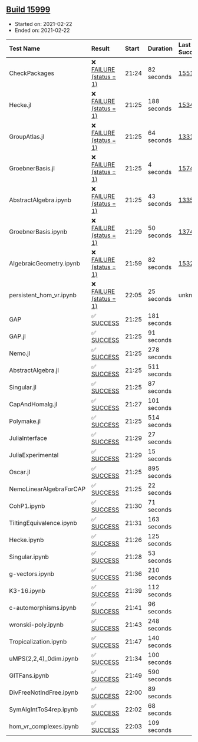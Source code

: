## [Build 15999](https://oscarci.mathematik.uni-kl.de/job/oscar/15999/)

* Started on: 2021-02-22
* Ended on: 2021-02-22

| Test Name    | Result | Start | Duration | Last Success | First Failure |
|:-------------|:-------|:------|:---------|:-------------|:--------------|
| CheckPackages | ❌ [FAILURE (status = 1)](https://oscarci.mathematik.uni-kl.de/job/oscar/15999/artifact/logs/build-15999/CheckPackages.log) | 21:24 | 82 seconds | [15514](https://oscarci.mathematik.uni-kl.de/job/oscar/15514/) | [15515](https://oscarci.mathematik.uni-kl.de/job/oscar/15515/) |
| Hecke.jl | ❌ [FAILURE (status = 1)](https://oscarci.mathematik.uni-kl.de/job/oscar/15999/artifact/logs/build-15999/Hecke.jl.log) | 21:25 | 188 seconds | [15344](https://oscarci.mathematik.uni-kl.de/job/oscar/15344/) | [15348](https://oscarci.mathematik.uni-kl.de/job/oscar/15348/) |
| GroupAtlas.jl | ❌ [FAILURE (status = 1)](https://oscarci.mathematik.uni-kl.de/job/oscar/15999/artifact/logs/build-15999/GroupAtlas.jl.log) | 21:25 | 64 seconds | [13311](https://oscarci.mathematik.uni-kl.de/job/oscar/13311/) | [13312](https://oscarci.mathematik.uni-kl.de/job/oscar/13312/) |
| GroebnerBasis.jl | ❌ [FAILURE (status = 1)](https://oscarci.mathematik.uni-kl.de/job/oscar/15999/artifact/logs/build-15999/GroebnerBasis.jl.log) | 21:25 | 4 seconds | [15745](https://oscarci.mathematik.uni-kl.de/job/oscar/15745/) | [15746](https://oscarci.mathematik.uni-kl.de/job/oscar/15746/) |
| AbstractAlgebra.ipynb | ❌ [FAILURE (status = 1)](https://oscarci.mathematik.uni-kl.de/job/oscar/15999/artifact/logs/build-15999/AbstractAlgebra.ipynb.log) | 21:25 | 43 seconds | [13355](https://oscarci.mathematik.uni-kl.de/job/oscar/13355/) | [13356](https://oscarci.mathematik.uni-kl.de/job/oscar/13356/) |
| GroebnerBasis.ipynb | ❌ [FAILURE (status = 1)](https://oscarci.mathematik.uni-kl.de/job/oscar/15999/artifact/logs/build-15999/GroebnerBasis.ipynb.log) | 21:29 | 50 seconds | [13748](https://oscarci.mathematik.uni-kl.de/job/oscar/13748/) | [13749](https://oscarci.mathematik.uni-kl.de/job/oscar/13749/) |
| AlgebraicGeometry.ipynb | ❌ [FAILURE (status = 1)](https://oscarci.mathematik.uni-kl.de/job/oscar/15999/artifact/logs/build-15999/AlgebraicGeometry.ipynb.log) | 21:59 | 82 seconds | [15322](https://oscarci.mathematik.uni-kl.de/job/oscar/15322/) | [15323](https://oscarci.mathematik.uni-kl.de/job/oscar/15323/) |
| persistent_hom_vr.ipynb | ❌ [FAILURE (status = 1)](https://oscarci.mathematik.uni-kl.de/job/oscar/15999/artifact/logs/build-15999/persistent_hom_vr.ipynb.log) | 22:05 | 25 seconds | unknown | unknown |
| GAP | ✅ [SUCCESS](https://oscarci.mathematik.uni-kl.de/job/oscar/15999/artifact/logs/build-15999/GAP.log) | 21:25 | 181 seconds |  |  |
| GAP.jl | ✅ [SUCCESS](https://oscarci.mathematik.uni-kl.de/job/oscar/15999/artifact/logs/build-15999/GAP.jl.log) | 21:25 | 91 seconds |  |  |
| Nemo.jl | ✅ [SUCCESS](https://oscarci.mathematik.uni-kl.de/job/oscar/15999/artifact/logs/build-15999/Nemo.jl.log) | 21:25 | 278 seconds |  |  |
| AbstractAlgebra.jl | ✅ [SUCCESS](https://oscarci.mathematik.uni-kl.de/job/oscar/15999/artifact/logs/build-15999/AbstractAlgebra.jl.log) | 21:25 | 511 seconds |  |  |
| Singular.jl | ✅ [SUCCESS](https://oscarci.mathematik.uni-kl.de/job/oscar/15999/artifact/logs/build-15999/Singular.jl.log) | 21:25 | 87 seconds |  |  |
| CapAndHomalg.jl | ✅ [SUCCESS](https://oscarci.mathematik.uni-kl.de/job/oscar/15999/artifact/logs/build-15999/CapAndHomalg.jl.log) | 21:27 | 101 seconds |  |  |
| Polymake.jl | ✅ [SUCCESS](https://oscarci.mathematik.uni-kl.de/job/oscar/15999/artifact/logs/build-15999/Polymake.jl.log) | 21:25 | 514 seconds |  |  |
| JuliaInterface | ✅ [SUCCESS](https://oscarci.mathematik.uni-kl.de/job/oscar/15999/artifact/logs/build-15999/JuliaInterface.log) | 21:29 | 27 seconds |  |  |
| JuliaExperimental | ✅ [SUCCESS](https://oscarci.mathematik.uni-kl.de/job/oscar/15999/artifact/logs/build-15999/JuliaExperimental.log) | 21:29 | 15 seconds |  |  |
| Oscar.jl | ✅ [SUCCESS](https://oscarci.mathematik.uni-kl.de/job/oscar/15999/artifact/logs/build-15999/Oscar.jl.log) | 21:25 | 895 seconds |  |  |
| NemoLinearAlgebraForCAP | ✅ [SUCCESS](https://oscarci.mathematik.uni-kl.de/job/oscar/15999/artifact/logs/build-15999/NemoLinearAlgebraForCAP.log) | 21:25 | 22 seconds |  |  |
| CohP1.ipynb | ✅ [SUCCESS](https://oscarci.mathematik.uni-kl.de/job/oscar/15999/artifact/logs/build-15999/CohP1.ipynb.log) | 21:30 | 71 seconds |  |  |
| TiltingEquivalence.ipynb | ✅ [SUCCESS](https://oscarci.mathematik.uni-kl.de/job/oscar/15999/artifact/logs/build-15999/TiltingEquivalence.ipynb.log) | 21:31 | 163 seconds |  |  |
| Hecke.ipynb | ✅ [SUCCESS](https://oscarci.mathematik.uni-kl.de/job/oscar/15999/artifact/logs/build-15999/Hecke.ipynb.log) | 21:26 | 125 seconds |  |  |
| Singular.ipynb | ✅ [SUCCESS](https://oscarci.mathematik.uni-kl.de/job/oscar/15999/artifact/logs/build-15999/Singular.ipynb.log) | 21:28 | 53 seconds |  |  |
| g-vectors.ipynb | ✅ [SUCCESS](https://oscarci.mathematik.uni-kl.de/job/oscar/15999/artifact/logs/build-15999/g-vectors.ipynb.log) | 21:36 | 210 seconds |  |  |
| K3-16.ipynb | ✅ [SUCCESS](https://oscarci.mathematik.uni-kl.de/job/oscar/15999/artifact/logs/build-15999/K3-16.ipynb.log) | 21:39 | 112 seconds |  |  |
| c-automorphisms.ipynb | ✅ [SUCCESS](https://oscarci.mathematik.uni-kl.de/job/oscar/15999/artifact/logs/build-15999/c-automorphisms.ipynb.log) | 21:41 | 96 seconds |  |  |
| wronski-poly.ipynb | ✅ [SUCCESS](https://oscarci.mathematik.uni-kl.de/job/oscar/15999/artifact/logs/build-15999/wronski-poly.ipynb.log) | 21:43 | 248 seconds |  |  |
| Tropicalization.ipynb | ✅ [SUCCESS](https://oscarci.mathematik.uni-kl.de/job/oscar/15999/artifact/logs/build-15999/Tropicalization.ipynb.log) | 21:47 | 140 seconds |  |  |
| uMPS(2,2,4)_0dim.ipynb | ✅ [SUCCESS](https://oscarci.mathematik.uni-kl.de/job/oscar/15999/artifact/logs/build-15999/uMPS-2-2-4-_0dim.ipynb.log) | 21:34 | 100 seconds |  |  |
| GITFans.ipynb | ✅ [SUCCESS](https://oscarci.mathematik.uni-kl.de/job/oscar/15999/artifact/logs/build-15999/GITFans.ipynb.log) | 21:49 | 590 seconds |  |  |
| DivFreeNotIndFree.ipynb | ✅ [SUCCESS](https://oscarci.mathematik.uni-kl.de/job/oscar/15999/artifact/logs/build-15999/DivFreeNotIndFree.ipynb.log) | 22:00 | 89 seconds |  |  |
| SymAlgIntToS4rep.ipynb | ✅ [SUCCESS](https://oscarci.mathematik.uni-kl.de/job/oscar/15999/artifact/logs/build-15999/SymAlgIntToS4rep.ipynb.log) | 22:02 | 68 seconds |  |  |
| hom_vr_complexes.ipynb | ✅ [SUCCESS](https://oscarci.mathematik.uni-kl.de/job/oscar/15999/artifact/logs/build-15999/hom_vr_complexes.ipynb.log) | 22:03 | 109 seconds |  |  |
